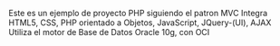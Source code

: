 Este es un ejemplo de proyecto PHP siguiendo el patron MVC
Integra HTML5, CSS, PHP orientado a Objetos, JavaScript, JQuery-(UI), AJAX
Utiliza el motor de Base de Datos Oracle 10g, con OCI
